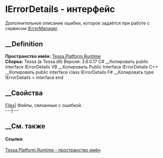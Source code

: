 # IErrorDetails - интерфейс
Дополнительное описание ошибки, которое задаётся при работе с сервисом
[IErrorManager](T_Tessa_Platform_Runtime_IErrorManager.htm).
## __Definition
 **Пространство имён:** [Tessa.Platform.Runtime](N_Tessa_Platform_Runtime.htm)  
 **Сборка:** Tessa (в Tessa.dll) Версия: 3.6.0.17
C# __Копировать
     public interface IErrorDetails
VB __Копировать
     Public Interface IErrorDetails
C++ __Копировать
     public interface class IErrorDetails
F# __Копировать
     type IErrorDetails = interface end
##  __Свойства
[Files](P_Tessa_Platform_Runtime_IErrorDetails_Files.htm)| Файлы, связанные с
ошибкой.  
---|---  
##  __См. также
#### Ссылки
[Tessa.Platform.Runtime - пространство имён](N_Tessa_Platform_Runtime.htm)

